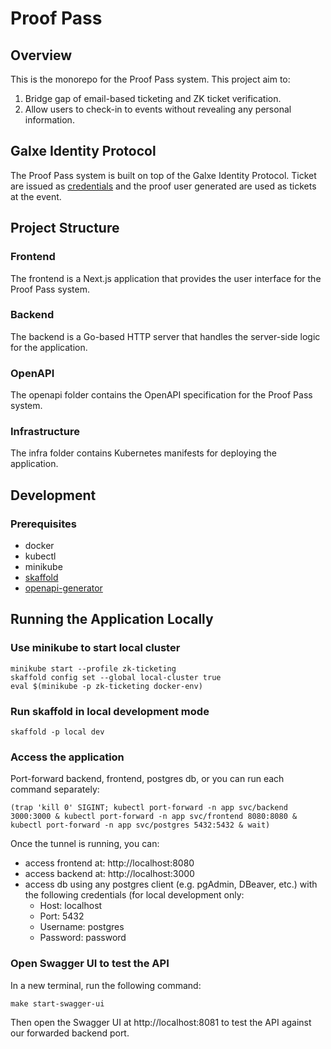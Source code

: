 # Proof Pass

## Overview

This is the monorepo for the Proof Pass system. This project aim to:

1. Bridge gap of email-based ticketing and ZK ticket verification.
2. Allow users to check-in to events without revealing any personal information.

## Galxe Identity Protocol

The Proof Pass system is built on top of the Galxe Identity Protocol. Ticket are issued as
[credentials](https://docs.galxe.com/identity/specification/credential-format) and the proof
user generated are used as tickets at the event.

## Project Structure

### Frontend

The frontend is a Next.js application that provides the user interface for the Proof Pass system.

### Backend

The backend is a Go-based HTTP server that handles the server-side logic for the application.

### OpenAPI

The openapi folder contains the OpenAPI specification for the Proof Pass system.

### Infrastructure

The infra folder contains Kubernetes manifests for deploying the application.

## Development

### Prerequisites

- docker
- kubectl
- minikube
- [skaffold](http://skaffold.dev)
- [openapi-generator](https://github.com/OpenAPITools/openapi-generator)

## Running the Application Locally

### Use minikube to start local cluster

```
minikube start --profile zk-ticketing
skaffold config set --global local-cluster true
eval $(minikube -p zk-ticketing docker-env)
```

### Run skaffold in local development mode

```
skaffold -p local dev
```

### Access the application

Port-forward backend, frontend, postgres db, or you can run each command separately:

```
(trap 'kill 0' SIGINT; kubectl port-forward -n app svc/backend 3000:3000 & kubectl port-forward -n app svc/frontend 8080:8080 & kubectl port-forward -n app svc/postgres 5432:5432 & wait)
```

Once the tunnel is running, you can:

- access frontend at: http://localhost:8080
- access backend at: http://localhost:3000
- access db using any postgres client (e.g. pgAdmin, DBeaver, etc.) with the following credentials (for local development only:
  - Host: localhost
  - Port: 5432
  - Username: postgres
  - Password: password

### Open Swagger UI to test the API

In a new terminal, run the following command:

```
make start-swagger-ui
```

Then open the Swagger UI at http://localhost:8081 to test the API against our forwarded backend port.
